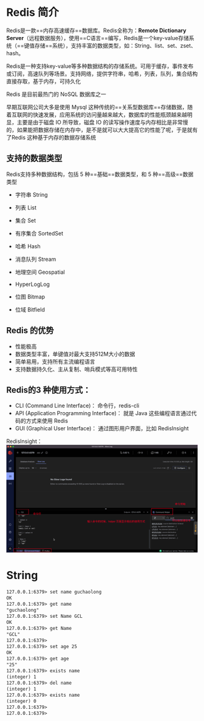# Redis 简介
Redis是一款==内存高速缓存==数据库。Redis全称为：**Remote Dictionary Server**（远程数据服务），使用==C语言==编写，Redis是一个key-value存储系统（==键值存储==系统），支持丰富的数据类型，如：String、list、set、zset、hash。

Redis是一种支持key-value等多种数据结构的存储系统。可用于缓存，事件发布或订阅，高速队列等场景。支持网络，提供字符串，哈希，列表，队列，集合结构直接存取，基于内存，可持久化

Redis 是目前最热门的 NoSQL 数据库之一

早期互联网公司大多是使用 Mysql 这种传统的==关系型数据库==存储数据，随着互联网的快速发展，应用系统的访问量越来越大，数据库的性能瓶颈越来越明显，主要是由于磁盘 IO 所导致，磁盘 IO 的读写操作速度与内存相比是非常慢的，如果能把数据存储在内存中，是不是就可以大大提高它的性能了呢，于是就有了Redis 这种基于内存的数据存储系统

## 支持的数据类型
Redis支持多种数据结构，包括 5 种==基础==数据类型，和 5 种==高级==数据类型
* 字符串 String
* 列表 List
* 集合 Set
* 有序集合 SortedSet 
* 哈希 Hash

* 消息队列 Stream 
* 地理空间 Geospatial 
* HyperLogLog
* 位图 Bitmap
* 位域 Bitfield

## Redis 的优势
* 性能极高
* 数据类型丰富，单键值对最大支持512M大小的数据
* 简单易用，支持所有主流编程语言
* 支持数据持久化、主从复制、哨兵模式等高可用特性


## Redis的3 种使用方式：
* CLI (Command Line Interface)：
  命令行，redis-cli
* API (Application Programming Interface)：
  就是 Java 这些编程语言通过代码的方式来使用 Redis
* GUI (Graphical User Interface)：
  通过图形用户界面，比如 RedisInsight

RedisInsight：
![image.png](https://raw.githubusercontent.com/guchaolong/articleImgs/master/202310011718563.png)



# String
```
127.0.0.1:6379> set name guchaolong
OK
127.0.0.1:6379> get name
"guchaolong"
127.0.0.1:6379> set Name GCL
OK
127.0.0.1:6379> get Name
"GCL"
127.0.0.1:6379>
127.0.0.1:6379> set age 25
OK
127.0.0.1:6379> get age
"25"
127.0.0.1:6379> exists name
(integer) 1
127.0.0.1:6379> del name
(integer) 1
127.0.0.1:6379> exists name
(integer) 0
127.0.0.1:6379>
127.0.0.1:6379>
```


